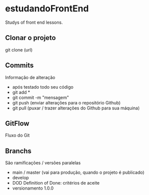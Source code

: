 # estudandoFrontEnd
Studys of front end lessons.

## Clonar o projeto
git clone (url)

## Commits
Informação de alteração
- após testado todo seu código
- git add *
- git commit -m "mensagem"
- git push (enviar alterações para o repositório Github)
- git pull (puxar / trazer alterações do Github para sua máquina)

## GitFlow
Fluxo do Git

## Branchs
São ramificações / versões paralelas
- main / master (vai para produção, quando o projeto é publicado)
- develop
- DOD Definition of Done: critérios de aceite
- versionamento 1.0.0

